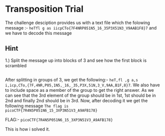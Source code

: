 # Transposition Trial

The challenge desciption provides us with a text file which the folowing message :- 
`heTfl g as iicpCTo{7F4NRP051N5_16_35P3X51N3_V9AAB1F8}7`
and we have to decode this message

## Hint
1.) Split the message up into blocks of 3 and see how the first block is scrambled
##

After splitting in groups of 3, we get the following:-
`heT,fl ,g a,s i,icp,CTo,{7F,4NR,P05,1N5,_16,_35,P3X,51N,3_V,9AA,B1F,8}7`. We also have to include space as a member of the group to get the right answer.
As we can see that the 3rd element of the group should be in 1st, 1st should be in 2nd and finally 2nd should be in 3rd.
Now, after decoding it we get the following message
`The flag is picoCTF{7R4N5P051N6_15_3XP3N51V3_A9AFB178}`

FLAG:- `picoCTF{7R4N5P051N6_15_3XP3N51V3_A9AFB178}`

This is how i solved it.
#
